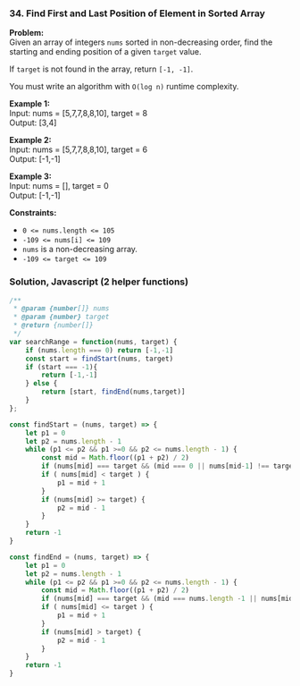 ### 34. Find First and Last Position of Element in Sorted Array

**Problem:**\
Given an array of integers `nums` sorted in non-decreasing order, find the starting and ending position of a given `target` value.

If `target` is not found in the array, return `[-1, -1]`.

You must write an algorithm with `O(log n)` runtime complexity.

**Example 1:**\
Input: nums = [5,7,7,8,8,10], target = 8\
Output: [3,4]

**Example 2:**\
Input: nums = [5,7,7,8,8,10], target = 6\
Output: [-1,-1]

**Example 3:**\
Input: nums = [], target = 0\
Output: [-1,-1]

**Constraints:**
- `0 <= nums.length <= 105`
- `-109 <= nums[i] <= 109`
- `nums` is a non-decreasing array.
- `-109 <= target <= 109`

### Solution, Javascript (2 helper functions)
```javascript
/**
 * @param {number[]} nums
 * @param {number} target
 * @return {number[]}
 */
var searchRange = function(nums, target) {
    if (nums.length === 0) return [-1,-1]
    const start = findStart(nums, target)
    if (start === -1){
        return [-1,-1]
    } else {
        return [start, findEnd(nums,target)]
    }
};

const findStart = (nums, target) => {
    let p1 = 0
    let p2 = nums.length - 1
    while (p1 <= p2 && p1 >=0 && p2 <= nums.length - 1) {
        const mid = Math.floor((p1 + p2) / 2)
        if (nums[mid] === target && (mid === 0 || nums[mid-1] !== target)) return mid
        if ( nums[mid] < target ) {
            p1 = mid + 1
        }
        if (nums[mid] >= target) {
            p2 = mid - 1
        }
    }
    return -1
}

const findEnd = (nums, target) => {
    let p1 = 0
    let p2 = nums.length - 1
    while (p1 <= p2 && p1 >=0 && p2 <= nums.length - 1) {
        const mid = Math.floor((p1 + p2) / 2)
        if (nums[mid] === target && (mid === nums.length -1 || nums[mid+1] !== target)) return mid
        if ( nums[mid] <= target ) {
            p1 = mid + 1
        }
        if (nums[mid] > target) {
            p2 = mid - 1
        }
    }
    return -1
}
```